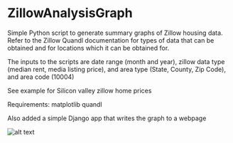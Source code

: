 # ZillowAnalysisGraph
Simple Python script to generate summary graphs of Zillow housing data. Refer to the Zillow Quandl documentation for types of data that can be obtained and for locations which it can be obtained for. 

The inputs to the scripts are date range (month and year), zillow data type (median rent, media listing price), and area type (State, County, Zip Code), and area code (10004)

See example for Silicon valley zillow home prices

Requirements:
  matplotlib
  quandl
  
  
Also added a simple Django app that writes the graph to a webpage 
  
  
![alt text](https://github.com/dylan1218/SimpleVBAGame/blob/master/ScreenshotOfBoard.PNG)

